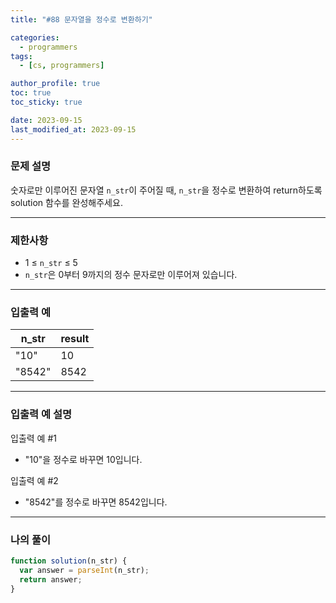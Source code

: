 ```yaml
---
title: "#88 문자열을 정수로 변환하기"

categories:
  - programmers
tags:
  - [cs, programmers]

author_profile: true
toc: true
toc_sticky: true

date: 2023-09-15
last_modified_at: 2023-09-15
---
```


### 문제 설명

숫자로만 이루어진 문자열 `n_str`이 주어질 때, `n_str`을 정수로 변환하여 return하도록 solution 함수를 완성해주세요.

---

### 제한사항

- 1 ≤ `n_str` ≤ 5
- `n_str`은 0부터 9까지의 정수 문자로만 이루어져 있습니다.

---

### 입출력 예

| n_str  | result |
| ------ | ------ |
| "10"   | 10     |
| "8542" | 8542   |

---

### 입출력 예 설명

입출력 예 #1

- "10"을 정수로 바꾸면 10입니다.

입출력 예 #2

- "8542"를 정수로 바꾸면 8542입니다.

---

### 나의 풀이

```jsx
function solution(n_str) {
  var answer = parseInt(n_str);
  return answer;
}
```
